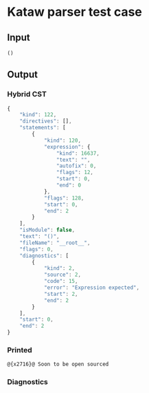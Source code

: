 # Kataw parser test case

## Input

`````js
()
`````

## Output

### Hybrid CST

```javascript
{
    "kind": 122,
    "directives": [],
    "statements": [
        {
            "kind": 120,
            "expression": {
                "kind": 16637,
                "text": "",
                "autofix": 0,
                "flags": 12,
                "start": 0,
                "end": 0
            },
            "flags": 128,
            "start": 0,
            "end": 2
        }
    ],
    "isModule": false,
    "text": "()",
    "fileName": "__root__",
    "flags": 0,
    "diagnostics": [
        {
            "kind": 2,
            "source": 2,
            "code": 15,
            "error": "Expression expected",
            "start": 2,
            "end": 2
        }
    ],
    "start": 0,
    "end": 2
}
```

### Printed

```javascript
@{x2716}@ Soon to be open sourced
```

### Diagnostics

```javascript

```

